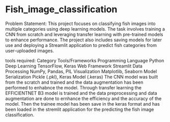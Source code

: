 # Fish_image_classification
Problem Statement:
This project focuses on classifying fish images into multiple categories using deep learning models. The task involves training a CNN from scratch and leveraging transfer learning with pre-trained models to enhance performance. The project also includes saving models for later use and deploying a Streamlit application to predict fish categories from user-uploaded images.

tools required: 
Category	                 Tools/Frameworks
Programming Language	       Python 
Deep Learning	              TensorFlow, Keras
Web Framework	              Streamlit
Data Processing	            NumPy, Pandas, PIL
Visualization	              Matplotlib, Seaborn
Model Serialization	        Pickle (.pkl), Keras Model (.keras)
 The CNN model was built from the scratch and trained and the data augmentation has been performed to enhabnce the model. Through transfer learning the EFFICIENTNET B3 model is trained and the data preprocessing and data augmentation are done to ernhance the efficiency and the accuracy of the model. Then the trainee model has been save in the keras format and has been loaded in the stremlit application for the predicting the fish image classification.
 
